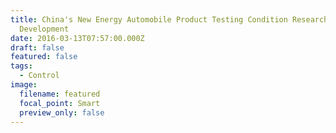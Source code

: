 ```yaml
---
title: China's New Energy Automobile Product Testing Condition Research and
  Development
date: 2016-03-13T07:57:00.000Z
draft: false
featured: false
tags:
  - Control
image:
  filename: featured
  focal_point: Smart
  preview_only: false
---
```

